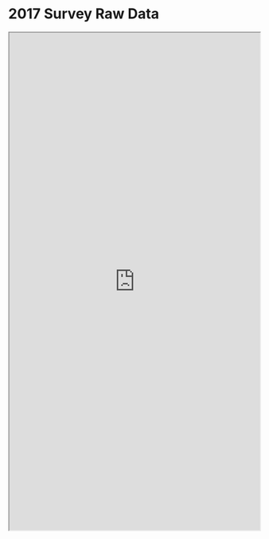 # 2017 Survey Raw Data

<iframe src="https://docs.google.com/spreadsheets/d/14DvDMc-RWkZFBdaY5WvETiudWIe8u-DNarAoIqZemXU/edit#gid=1018969845" height="1000px" width="100%" title="Survey 2017 - Raw Data"/>
